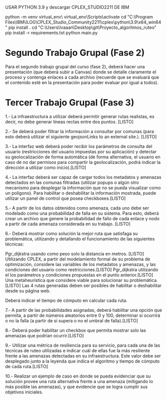 USAR PYTHON 3.9 y descargar CPLEX_STUDIO2211 DE IBM 

python -m venv virtual_env\\
virtual_env\Scripts\activate
cd "C:\Program Files\IBM\ILOG\CPLEX_Studio_Community2211\cplex\python\3.9\x64_win64"
pip install .
cd "C:\Users\Ivaaan\Desktop\git\Proyecto_algoritmos_ruteo"
pip install -r requirements.txt
python main.py

# Segundo Trabajo Grupal (Fase 2)

Para el segundo trabajo grupal del curso (fase 2), deberá hacer una presentación (que deberá subir a Canvas) donde se detalle claramente el proceso y contenga enlaces a cada archivo (recuerde que se evaluará que el contenido esté en la presentación para poder evaluar por igual a todos).

# Tercer Trabajo Grupal (Fase 3)
1.- La infraestructura a utilizar deberá permitir generar rutas realistas, es decir, no debe generar líneas rectas entre dos puntos. [LISTO]

2.- Se deberá poder filtrar la información a consultar por comunas (para esto deberá utilizar el siguiente geojsonLinks to an external site.). [LISTO]

3.- La interfaz web deberá poder recibir los parámetros de consulta del usuario (restricciones del usuario impuestas por su aplicación) y detectar su geolocalización de forma automática (de forma alternativa, el usuario en caso de no dar permisos para compartir la geolocalización, podrá indicar la dirección a utilizar como inicio).[LISTO]

4.- La interfaz deberá ser capaz de cargar todos los metadatos y amenazas detectados en las comunas filtradas (utilizar popups o algún otro mecanismo para desplegar la información que no se pueda visualizar como un polígono). Para habilitar o deshabilitar la información mostrada, puede utilizar un panel de control que posea checkboxes.[LISTO]

5.- A partir de los datos obtenidos como amenaza, cada uno debe ser modelado como una probabilidad de falla en su sistema. Para esto, deberá crear un archivo que genere la probabilidad de fallo de cada enlace y nodo a partir de cada amenaza considerada en su trabajo. [LISTO]

6.- Deberá mostrar como solución la mejor ruta que satisfaga su problemática, utilizando y detallando el funcionamiento de las siguientes técnicas:

Pgr_dijkstra usando como peso solo la distancia en metros. [LISTO]
Utilizando CPLEX, a partir del modelamiento formal de su problema de optimización, considere las variables de los metadatos y amenazas, y las condiciones del usuario como restricciones.[LISTO]
Pgr_dijkstra utilizando el los parámetros y condiciones propuestas en el punto anterior.[LISTO]
Una metaheurística que considere viable para solucionar su problemática.[LISTO]
Las 4 rutas generadas deben ser posibles de habilitar o deshabilitar desde su página web.

Deberá indicar el tiempo de cómputo en calcular cada ruta.

7.- A partir de las probabilidades asignadas, deberá habilitar una opción que permita, a partir de números aleatorios entre 0 y 100, determinar si ocurrirá o no la falla (a partir de si supera o no el umbral de falla).[LISTO]

8.- Deberá poder habilitar un checkbox que permita mostrar solo las amenazas que podrían ocurrir.[LISTO]

9.- Utilizar una métrica de resiliencia para su servicio, para cada una de las técnicas de ruteo utilizadas e indicar cuál de ellas fue la más resiliente frente a las amenazas detectadas en su infraestructura. Este valor debe ser desplegado junto a la leyenda que indica el algoritmo y tiempo de cómputo de cada ruta.[LISTO]

10.- Realizar un ejemplo de caso en donde se pueda evidenciar que su solución provee una ruta alternativa frente a una amenaza (mitigando lo más posible las amenazas), y que evidencie que se logra cumplir sus objetivos iniciales.
